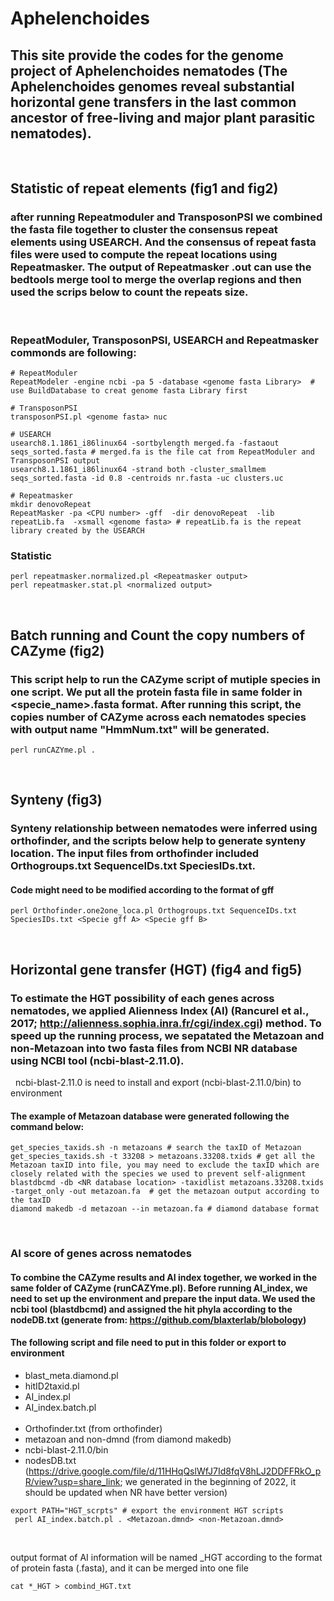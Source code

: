 # Aphelenchoides
## This site provide the codes for the genome project of Aphelenchoides nematodes (The Aphelenchoides genomes reveal substantial horizontal gene transfers in the last common ancestor of free-living and major plant parasitic nematodes).

&nbsp;
&nbsp;

## Statistic of repeat elements (fig1 and fig2)
### after running Repeatmoduler and TransposonPSI we combined the fasta file together to cluster the consensus repeat elements using USEARCH. And the consensus of repeat fasta files were used to compute the repeat locations using Repeatmasker. The output of Repeatmasker <genome fasta name>.out can use the bedtools merge tool to merge the overlap regions and then used the scrips below to count the repeats size.  

&nbsp;
### RepeatModuler, TransposonPSI, USEARCH and Repeatmasker commonds are following:  
```
# RepeatModuler 
RepeatModeler -engine ncbi -pa 5 -database <genome fasta Library>  # use BuildDatabase to creat genome fasta Library first

# TransposonPSI
transposonPSI.pl <genome fasta> nuc
  
# USEARCH
usearch8.1.1861_i86linux64 -sortbylength merged.fa -fastaout seqs_sorted.fasta # merged.fa is the file cat from RepeatModuler and TransposonPSI output  
usearch8.1.1861_i86linux64 -strand both -cluster_smallmem seqs_sorted.fasta -id 0.8 -centroids nr.fasta -uc clusters.uc  
  
# Repeatmasker    
mkdir denovoRepeat  
RepeatMasker -pa <CPU number> -gff  -dir denovoRepeat  -lib repeatLib.fa  -xsmall <genome fasta> # repeatLib.fa is the repeat library created by the USEARCH  
```  
### Statistic  
```
perl repeatmasker.normalized.pl <Repeatmasker output>
perl repeatmasker.stat.pl <normalized output>
```
&nbsp;
&nbsp;
## Batch running and Count the copy numbers of CAZyme (fig2)
### This script help to run the CAZyme script of mutiple species in one script. We put all the protein fasta file in same folder in <specie_name>.fasta format. After running this script, the copies number of CAZyme across each nematodes species with output name "HmmNum.txt" will be generated.

```
perl runCAZYme.pl . 
```
&nbsp;
&nbsp;
## Synteny (fig3)
### Synteny relationship between nematodes were inferred using orthofinder, and the scripts below help to generate synteny location. The input files from orthofinder included Orthogroups.txt SequenceIDs.txt SpeciesIDs.txt. 
#### Code might need to be modified according to the format of gff

```
perl Orthofinder.one2one_loca.pl Orthogroups.txt SequenceIDs.txt SpeciesIDs.txt <Specie gff A> <Specie gff B>
``` 
&nbsp;
&nbsp;
## Horizontal gene transfer (HGT) (fig4 and fig5)
### To estimate the HGT possibility of each genes across nematodes, we applied Alienness Index (AI) (Rancurel et al., 2017; http://alienness.sophia.inra.fr/cgi/index.cgi) method. To speed up the running process, we sepatated the Metazoan and non-Metazoan into two fasta files from NCBI NR database using NCBI tool (ncbi-blast-2.11.0).
&nbsp;
ncbi-blast-2.11.0 is need to install and export (ncbi-blast-2.11.0/bin) to environment  
#### The example of Metazoan database were generated following the command below:  
  
```  
get_species_taxids.sh -n metazoans # search the taxID of Metazoan
get_species_taxids.sh -t 33208 > metazoans.33208.txids # get all the Metazoan taxID into file, you may need to exclude the taxID which are closely related with the species we used to prevent self-alignment
blastdbcmd -db <NR database location> -taxidlist metazoans.33208.txids -target_only -out metazoan.fa  # get the metazoan output according to the taxID
diamond makedb -d metazoan --in metazoan.fa # diamond database format  
```
&nbsp;  
### AI score of genes across nematodes
#### To combine the CAZyme results and AI index together, we worked in the same folder of CAZyme (runCAZYme.pl). Before running AI_index, we need to set up the environment and prepare the input data. We used the ncbi tool (blastdbcmd) and assigned the hit phyla according to the nodeDB.txt (generate from: https://github.com/blaxterlab/blobology)
 
#### The following script and file need to put in this folder or export to environment   
* blast_meta.diamond.pl
* hitID2taxid.pl
* AI_index.pl  
* AI_index.batch.pl  
&nbsp;   
* Orthofinder.txt (from orthofinder)
* metazoan and non-dmnd (from diamond makedb)
* ncbi-blast-2.11.0/bin 
* nodesDB.txt  (https://drive.google.com/file/d/11HHqQslWfJ7Id8fqV8hLJ2DDFFRkO_pR/view?usp=share_link; we generated in the beginning of 2022, it should be updated when NR have better version)
  
 ```
export PATH="HGT_scrpts" # export the environment HGT scripts  
  perl AI_index.batch.pl . <Metazoan.dmnd> <non-Metazoan.dmnd>
  
 ```
  
 &nbsp;  
 output format of AI information will be named <Species name>_HGT according to the format of protein fasta (<Species name>.fasta), and it can be merged into one file
 ```
cat *_HGT > combind_HGT.txt  
 ```
  
  
  
  
  
  

